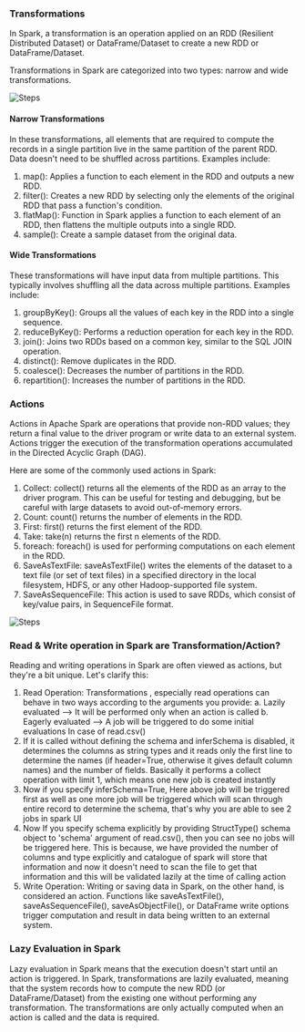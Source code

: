 ### Transformations
In Spark, a transformation is an operation applied on an RDD (Resilient Distributed Dataset) or DataFrame/Dataset to create a new RDD or DataFrame/Dataset. 

Transformations in Spark are categorized into two types: narrow and wide transformations.

![Steps](trans.svg)

#### Narrow Transformations
In these transformations, all elements that are required to compute the records in a single partition live in the same partition of the parent RDD. Data doesn't need to be shuffled across partitions.
Examples include:

1. map(): Applies a function to each element in the RDD and outputs a new RDD.
2. filter(): Creates a new RDD by selecting only the elements of the original RDD that pass a function's condition.
3. flatMap(): Function in Spark applies a function to each element of an RDD, then flattens the multiple outputs into a single 
RDD.
4. sample(): Create a sample dataset from the original data.

#### Wide Transformations
These transformations will have input data from multiple partitions. This typically involves shuffling all the data across multiple partitions. 
Examples include:

1. groupByKey(): Groups all the values of each key in the RDD into a single sequence.
2. reduceByKey(): Performs a reduction operation for each key in the RDD.
3. join(): Joins two RDDs based on a common key, similar to the SQL JOIN operation.
4. distinct(): Remove duplicates in the RDD.
5. coalesce(): Decreases the number of partitions in the RDD.
6. repartition(): Increases the number of partitions in the RDD.

### Actions
Actions in Apache Spark are operations that provide non-RDD values; they return a final value to the driver program or write data to an external system. Actions trigger the execution of the transformation operations accumulated in the Directed Acyclic Graph (DAG).

Here are some of the commonly used actions in Spark:

1. Collect: collect() returns all the elements of the RDD as an array to the driver program. This can be useful for testing and debugging, but be careful with large datasets to avoid out-of-memory errors.
2. Count: count() returns the number of elements in the RDD.
3. First: first() returns the first element of the RDD.
4. Take: take(n) returns the first n elements of the RDD.
5. foreach: foreach() is used for performing computations on each element in the RDD.
6. SaveAsTextFile: saveAsTextFile() writes the elements of the dataset to a text file (or set of text files) in a specified directory in the local filesystem, HDFS, or any other Hadoop-supported file system.
7. SaveAsSequenceFile: This action is used to save RDDs, which consist of key/value pairs, in SequenceFile format.

![Steps](actions.svg)

### Read & Write operation in Spark are Transformation/Action?
Reading and writing operations in Spark are often viewed as actions, but they're a bit unique. 
Let's clarify this:

1. Read Operation: Transformations , especially read operations can behave in two ways according to the arguments you provide:
    a. Lazily evaluated --> It will be performed only when an action is called
    b. Eagerly evaluated --> A job will be triggered to do some initial evaluations
In case of read.csv()
2. If it is called without defining the schema and inferSchema is disabled, it determines the columns as string types and it reads only the first line to determine the names (if header=True, otherwise it gives default column names) and the number of fields. 
Basically it performs a collect operation with limit 1, which means one new job is created instantly
3. Now if you specify inferSchema=True, Here above job will be triggered first as well as one more job will be triggered which will scan through entire record to determine the schema, that's why you are able to see 2 jobs in spark UI
4. Now If you specify schema explicitly by providing StructType() schema object to 'schema' argument of read.csv(), then you can see no jobs will be triggered here. This is because, we have provided the number of columns and type explicitly and catalogue of spark will store that information and now it doesn't need to scan the file to get that information and this will be validated lazily at the time of calling action
5. Write Operation: Writing or saving data in Spark, on the other hand, is considered an action. Functions like saveAsTextFile(), saveAsSequenceFile(), saveAsObjectFile(), or DataFrame write options trigger computation and result in data being written to an external system.

### Lazy Evaluation in Spark
Lazy evaluation in Spark means that the execution doesn't start until an action is triggered. In Spark, transformations are lazily evaluated, meaning that the system records how to compute the new RDD (or DataFrame/Dataset) from the existing one without performing any transformation. The transformations are only actually computed when an action is called and the data is required. 
